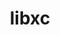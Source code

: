 ---
title: "libxc"
layout: cache
categories: [package, develop-2024-11-03]
meta: {"versions": ["6.2.2"], "compilers": ["gcc@=11.4.0", "gcc@=9.4.0"], "oss": ["ubuntu20.04", "ubuntu22.04"], "platforms": ["linux"], "targets": ["neoverse_v1", "neoverse_v2", "ppc64le", "x86_64_v3"], "stacks": ["e4s", "e4s-neoverse-v2", "e4s-neoverse_v1", "e4s-power", "root"], "num_specs": 4, "num_specs_by_stack": {"e4s-power": 1, "root": 4, "e4s-neoverse_v1": 1, "e4s-neoverse-v2": 1, "e4s": 1}}
spec_details: [{"hash": "bjkklh7i7o4jx6nbcvwohter7hdo5xjo", "compiler": "gcc@=9.4.0", "versions": ["6.2.2"], "os": "ubuntu20.04", "platform": "linux", "target": "ppc64le", "variants": ["build_system=autotools", "~cuda", "~kxc", "~lxc", "+shared"], "stacks": ["e4s-power", "root"], "size": "-", "tarball": "https://binaries.spack.io/develop-2024-11-03/build_cache/linux-ubuntu20.04-ppc64le/gcc-9.4.0/libxc-6.2.2/linux-ubuntu20.04-ppc64le-gcc-9.4.0-libxc-6.2.2-bjkklh7i7o4jx6nbcvwohter7hdo5xjo.spack"}, {"hash": "mnixio6cpo74w473l35vruypbkbatiob", "compiler": "gcc@=11.4.0", "versions": ["6.2.2"], "os": "ubuntu22.04", "platform": "linux", "target": "neoverse_v1", "variants": ["build_system=autotools", "~cuda", "~kxc", "~lxc", "+shared"], "stacks": ["root", "e4s-neoverse_v1"], "size": "-", "tarball": "https://binaries.spack.io/develop-2024-11-03/build_cache/linux-ubuntu22.04-neoverse_v1/gcc-11.4.0/libxc-6.2.2/linux-ubuntu22.04-neoverse_v1-gcc-11.4.0-libxc-6.2.2-mnixio6cpo74w473l35vruypbkbatiob.spack"}, {"hash": "bexbpm4f7ycjagkxcgktyxqcvzrzycmf", "compiler": "gcc@=11.4.0", "versions": ["6.2.2"], "os": "ubuntu22.04", "platform": "linux", "target": "neoverse_v2", "variants": ["build_system=autotools", "~cuda", "~kxc", "~lxc", "+shared"], "stacks": ["e4s-neoverse-v2", "root"], "size": "-", "tarball": "https://binaries.spack.io/develop-2024-11-03/build_cache/linux-ubuntu22.04-neoverse_v2/gcc-11.4.0/libxc-6.2.2/linux-ubuntu22.04-neoverse_v2-gcc-11.4.0-libxc-6.2.2-bexbpm4f7ycjagkxcgktyxqcvzrzycmf.spack"}, {"hash": "37w6k24dp66iykuvyvc4coskagymr6fq", "compiler": "gcc@=11.4.0", "versions": ["6.2.2"], "os": "ubuntu22.04", "platform": "linux", "target": "x86_64_v3", "variants": ["build_system=autotools", "~cuda", "~kxc", "~lxc", "+shared"], "stacks": ["root", "e4s"], "size": "-", "tarball": "https://binaries.spack.io/develop-2024-11-03/build_cache/linux-ubuntu22.04-x86_64_v3/gcc-11.4.0/libxc-6.2.2/linux-ubuntu22.04-x86_64_v3-gcc-11.4.0-libxc-6.2.2-37w6k24dp66iykuvyvc4coskagymr6fq.spack"}]
---